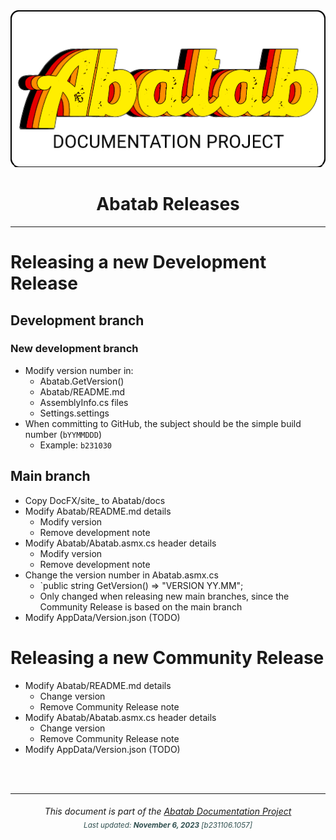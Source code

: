 <div align="center">
	<img src="_attachments/logo/abatab-documentation-project-logo.png">
	<h1>
		Abatab Releases
	</h1>
</div>

***

# Releasing a new Development Release

## Development branch

### New development branch

- Modify version number in:
	- Abatab.GetVersion()
	- Abatab/README.md
	- AssemblyInfo.cs files
	- Settings.settings
- When committing to GitHub, the subject should be the simple build number (`bYYMMDDD`)
	- Example: `b231030`

## Main branch

- Copy DocFX/site_ to Abatab/docs
- Modify Abatab/README.md details
	- Modify version
	- Remove development note
- Modify Abatab/Abatab.asmx.cs header details
	- Modify version
	- Remove development note
- Change the version number in Abatab.asmx.cs
	- `public string GetVersion() => "VERSION YY.MM";
	- Only changed when releasing new main branches, since the Community Release is based on the main branch
- Modify AppData/Version.json (TODO)

# Releasing a new Community Release

- Modify Abatab/README.md details
	- Change version
	- Remove Community Release note
- Modify Abatab/Abatab.asmx.cs header details
	- Change version
	- Remove Community Release note
- Modify AppData/Version.json (TODO)

<br>
<br>

***

<div align="center">
	<h6>
		This document is part of the <a href="https://spectrum-health-systems.github.io/Abatab-Documentation-Project/">Abatab Documentation Project</a>
		<br>
		<sub style="color:DarkSlateGrey;">
			Last updated: <b>November 6, 2023</b> [b231106.1057]
		</sub>
	</h6>
</div>